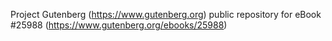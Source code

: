 Project Gutenberg (https://www.gutenberg.org) public repository for eBook #25988 (https://www.gutenberg.org/ebooks/25988)
